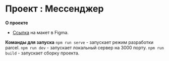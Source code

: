 # Проект : Мессенджер 

**О проекте**

* [Ссылка](https://www.figma.com/file/eeaPkhaTqieli5L4IRn3w1/praktikum-chat-ui?node-id=15%3A323) на макет в Figma.

**Команды для запуска**
`npm run serve` - запускает режим разработки parcel.
`npm run dev` - запускает локальный сервер на 3000 порту.
`npm run build` - запускает сборку проекта.
